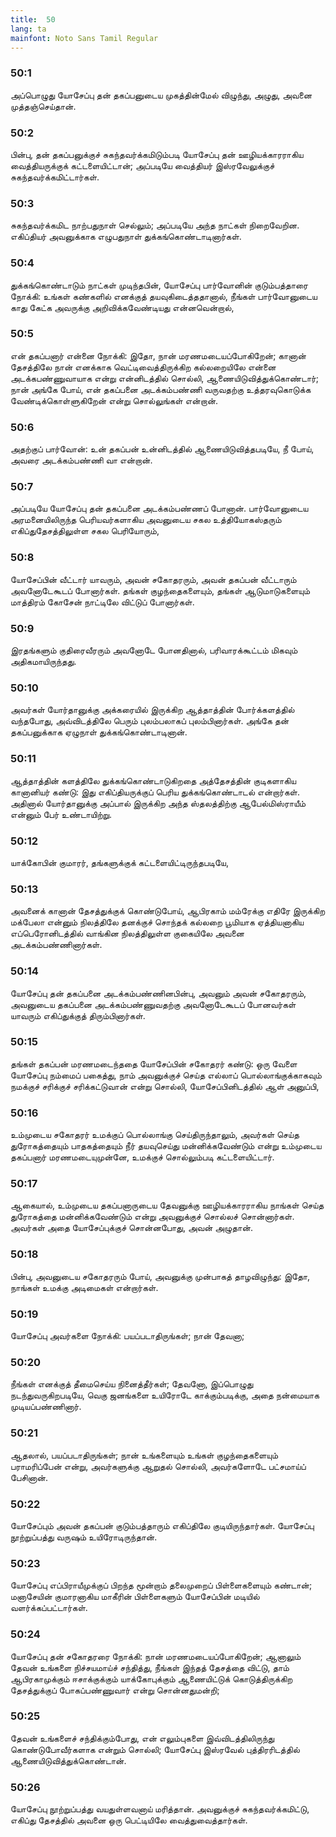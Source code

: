 ```yaml
---
title:  50
lang: ta
mainfont: Noto Sans Tamil Regular
---
```


###  50:1

அப்பொழுது யோசேப்பு தன் தகப்பனுடைய முகத்தின்மேல் விழுந்து, அழுது, அவனை முத்தஞ்செய்தான்.

###  50:2

பின்பு, தன் தகப்பனுக்குச் சுகந்தவர்க்கமிடும்படி யோசேப்பு தன் ஊழியக்காரராகிய வைத்தியருக்குக் கட்டளையிட்டான்; அப்படியே வைத்தியர் இஸ்ரவேலுக்குச் சுகந்தவர்க்கமிட்டார்கள்.

###  50:3

சுகந்தவர்க்கமிட நாற்பதுநாள் செல்லும்; அப்படியே அந்த நாட்கள் நிறைவேறின. எகிப்தியர் அவனுக்காக எழுபதுநாள் துக்கங்கொண்டாடினார்கள்.

###  50:4

துக்கங்கொண்டாடும் நாட்கள் முடிந்தபின், யோசேப்பு பார்வோனின் குடும்பத்தாரை நோக்கி: உங்கள் கண்களில் எனக்குத் தயவுகிடைத்ததானால், நீங்கள் பார்வோனுடைய காது கேட்க அவருக்கு அறிவிக்கவேண்டியது என்னவென்றால்,

###  50:5

என் தகப்பனார் என்னை நோக்கி: இதோ, நான் மரணமடையப்போகிறேன்; கானான் தேசத்திலே நான் எனக்காக வெட்டிவைத்திருக்கிற கல்லறையிலே என்னை அடக்கபண்ணுவாயாக என்று என்னிடத்தில் சொல்லி, ஆணையிடுவித்துக்கொண்டார்; நான் அங்கே போய், என் தகப்பனை அடக்கம்பண்ணி வருவதற்கு உத்தரவுகொடுக்க வேண்டிக்கொள்ளுகிறேன் என்று சொல்லுங்கள் என்றான்.

###  50:6

அதற்குப் பார்வோன்: உன் தகப்பன் உன்னிடத்தில் ஆணையிடுவித்தபடியே, நீ போய், அவரை அடக்கம்பண்ணி வா என்றான்.

###  50:7

அப்படியே யோசேப்பு தன் தகப்பனை அடக்கம்பண்ணப் போனான். பார்வோனுடைய அரமனையிலிருந்த பெரியவர்களாகிய அவனுடைய சகல உத்தியோகஸ்தரும் எகிப்துதேசத்திலுள்ள சகல பெரியோரும்,

###  50:8

யோசேப்பின் வீட்டார் யாவரும், அவன் சகோதரரும், அவன் தகப்பன் வீட்டாரும் அவனோடேகூடப் போனார்கள். தங்கள் குழந்தைகளையும், தங்கள் ஆடுமாடுகளையும் மாத்திரம் கோசேன் நாட்டிலே விட்டுப் போனார்கள்.

###  50:9

இரதங்களும் குதிரைவீரரும் அவனோடே போனதினால், பரிவாரக்கூட்டம் மிகவும் அதிகமாயிருந்தது.

###  50:10

அவர்கள் யோர்தானுக்கு அக்கரையில் இருக்கிற ஆத்தாத்தின் போர்க்களத்தில் வந்தபோது, அவ்விடத்திலே பெரும் புலம்பலாகப் புலம்பினார்கள். அங்கே தன் தகப்பனுக்காக ஏழுநாள் துக்கங்கொண்டாடினான்.

###  50:11

ஆத்தாத்தின் களத்திலே துக்கங்கொண்டாடுகிறதை அத்தேசத்தின் குடிகளாகிய கானானியர் கண்டு: இது எகிப்தியருக்குப் பெரிய துக்கங்கொண்டாடல் என்றார்கள். அதினால் யோர்தானுக்கு அப்பால் இருக்கிற அந்த ஸ்தலத்திற்கு ஆபேல்மிஸ்ராயீம் என்னும் பேர் உண்டாயிற்று.

###  50:12

யாக்கோபின் குமாரர், தங்களுக்குக் கட்டளையிட்டிருந்தபடியே,

###  50:13

அவனைக் கானான் தேசத்துக்குக் கொண்டுபோய், ஆபிரகாம் மம்ரேக்கு எதிரே இருக்கிற மக்பேலா என்னும் நிலத்திலே தனக்குச் சொந்தக் கல்லறை பூமியாக ஏத்தியனாகிய எப்பெரோனிடத்தில் வாங்கின நிலத்திலுள்ள குகையிலே அவனை அடக்கம்பண்ணினார்கள்.

###  50:14

யோசேப்பு தன் தகப்பனை அடக்கம்பண்ணினபின்பு, அவனும் அவன் சகோதரரும், அவனுடைய தகப்பனை அடக்கம்பண்ணுவதற்கு அவனோடேகூடப் போனவர்கள் யாவரும் எகிப்துக்குத் திரும்பினார்கள்.

###  50:15

தங்கள் தகப்பன் மரணமடைந்ததை யோசேப்பின் சகோதரர் கண்டு: ஒரு வேளை யோசேப்பு நம்மைப் பகைத்து, நாம் அவனுக்குச் செய்த எல்லாப் பொல்லாங்குக்காகவும் நமக்குச் சரிக்குச் சரிக்கட்டுவான் என்று சொல்லி, யோசேப்பினிடத்தில் ஆள் அனுப்பி,

###  50:16

உம்முடைய சகோதரர் உமக்குப் பொல்லாங்கு செய்திருந்தாலும், அவர்கள் செய்த துரோகத்தையும் பாதகத்தையும் நீர் தயவுசெய்து மன்னிக்கவேண்டும் என்று உம்முடைய தகப்பனார் மரணமடையுமுன்னே, உமக்குச் சொல்லும்படி கட்டளையிட்டார்.

###  50:17

ஆகையால், உம்முடைய தகப்பனாருடைய தேவனுக்கு ஊழியக்காரராகிய நாங்கள் செய்த துரோகத்தை மன்னிக்கவேண்டும் என்று அவனுக்குச் சொல்லச் சொன்னார்கள். அவர்கள் அதை யோசேப்புக்குச் சொன்னபோது, அவன் அழுதான்.

###  50:18

பின்பு, அவனுடைய சகோதரரும் போய், அவனுக்கு முன்பாகத் தாழவிழுந்து: இதோ, நாங்கள் உமக்கு அடிமைகள் என்றார்கள்.

###  50:19

யோசேப்பு அவர்களை நோக்கி: பயப்படாதிருங்கள்; நான் தேவனா;

###  50:20

நீங்கள் எனக்குத் தீமைசெய்ய நினைத்தீர்கள்; தேவனோ, இப்பொழுது நடந்துவருகிறபடியே, வெகு ஜனங்களை உயிரோடே காக்கும்படிக்கு, அதை நன்மையாக முடியப்பண்ணினார்.

###  50:21

ஆதலால், பயப்படாதிருங்கள்; நான் உங்களையும் உங்கள் குழந்தைகளையும் பராமரிப்பேன் என்று, அவர்களுக்கு ஆறுதல் சொல்லி, அவர்களோடே பட்சமாய்ப் பேசினான்.

###  50:22

யோசேப்பும் அவன் தகப்பன் குடும்பத்தாரும் எகிப்திலே குடியிருந்தார்கள். யோசேப்பு நூற்றுப்பத்து வருஷம் உயிரோடிருந்தான்.

###  50:23

யோசேப்பு எப்பிராயீமுக்குப் பிறந்த மூன்றாம் தலைமுறைப் பிள்ளைகளையும் கண்டான்; மனாசேயின் குமாரனாகிய மாகீரின் பிள்ளைகளும் யோசேப்பின் மடியில் வளர்க்கப்பட்டார்கள்.

###  50:24

யோசேப்பு தன் சகோதரரை நோக்கி: நான் மரணமடையப்போகிறேன்; ஆனாலும் தேவன் உங்களை நிச்சயமாய்ச் சந்தித்து, நீங்கள் இந்தத் தேசத்தை விட்டு, தாம் ஆபிரகாமுக்கும் ஈசாக்குக்கும் யாக்கோபுக்கும் ஆணையிட்டுக் கொடுத்திருக்கிற தேசத்துக்குப் போகப்பண்ணுவார் என்று சொன்னதுமன்றி;

###  50:25

தேவன் உங்களைச் சந்திக்கும்போது, என் எலும்புகளை இவ்விடத்திலிருந்து கொண்டுபோவீர்களாக என்றும் சொல்லி; யோசேப்பு இஸ்ரவேல் புத்திரரிடத்தில் ஆணையிடுவித்துக்கொண்டான்.

###  50:26

யோசேப்பு நூற்றுப்பத்து வயதுள்ளவனாய் மரித்தான். அவனுக்குச் சுகந்தவர்க்கமிட்டு, எகிப்து தேசத்தில் அவனை ஒரு பெட்டியிலே வைத்துவைத்தார்கள்.

